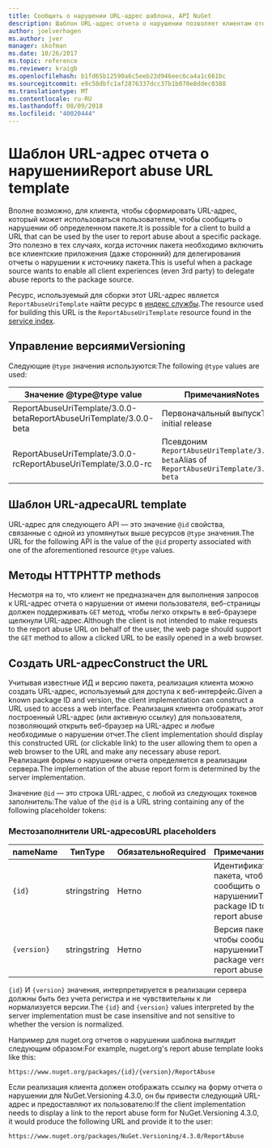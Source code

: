 ```yaml
---
title: Сообщить о нарушении URL-адрес шаблона, API NuGet
description: Шаблон URL-адрес отчета о нарушении позволяет клиентам отображать ссылку на отчет о нарушении в их пользовательском Интерфейсе.
author: joelverhagen
ms.author: jver
manager: skofman
ms.date: 10/26/2017
ms.topic: reference
ms.reviewer: kraigb
ms.openlocfilehash: b1fd65b12590a6c5eeb23d946eec6ca4a1c661bc
ms.sourcegitcommit: e9c58dbfc1af2876337dcc37b1b070e8ddec0388
ms.translationtype: MT
ms.contentlocale: ru-RU
ms.lasthandoff: 08/09/2018
ms.locfileid: "40020444"
---
```

# <a name="report-abuse-url-template"></a><span data-ttu-id="c1209-103">Шаблон URL-адрес отчета о нарушении</span><span class="sxs-lookup"><span data-stu-id="c1209-103">Report abuse URL template</span></span>

<span data-ttu-id="c1209-104">Вполне возможно, для клиента, чтобы сформировать URL-адрес, который может использоваться пользователем, чтобы сообщить о нарушении об определенном пакете.</span><span class="sxs-lookup"><span data-stu-id="c1209-104">It is possible for a client to build a URL that can be used by the user to report abuse about a specific package.</span></span> <span data-ttu-id="c1209-105">Это полезно в тех случаях, когда источник пакета необходимо включить все клиентские приложения (даже сторонний) для делегирования отчеты о нарушении к источнику пакета.</span><span class="sxs-lookup"><span data-stu-id="c1209-105">This is useful when a package source wants to enable all client experiences (even 3rd party) to delegate abuse reports to the package source.</span></span>

<span data-ttu-id="c1209-106">Ресурс, используемый для сборки этот URL-адрес является `ReportAbuseUriTemplate` найти ресурс в [индекс службы](service-index.md).</span><span class="sxs-lookup"><span data-stu-id="c1209-106">The resource used for building this URL is the `ReportAbuseUriTemplate` resource found in the [service index](service-index.md).</span></span>

## <a name="versioning"></a><span data-ttu-id="c1209-107">Управление версиями</span><span class="sxs-lookup"><span data-stu-id="c1209-107">Versioning</span></span>

<span data-ttu-id="c1209-108">Следующие `@type` значения используются:</span><span class="sxs-lookup"><span data-stu-id="c1209-108">The following `@type` values are used:</span></span>

<span data-ttu-id="c1209-109">Значение @type</span><span class="sxs-lookup"><span data-stu-id="c1209-109">@type value</span></span>                       | <span data-ttu-id="c1209-110">Примечания</span><span class="sxs-lookup"><span data-stu-id="c1209-110">Notes</span></span>
--------------------------------- | -----
<span data-ttu-id="c1209-111">ReportAbuseUriTemplate/3.0.0-beta</span><span class="sxs-lookup"><span data-stu-id="c1209-111">ReportAbuseUriTemplate/3.0.0-beta</span></span> | <span data-ttu-id="c1209-112">Первоначальный выпуск</span><span class="sxs-lookup"><span data-stu-id="c1209-112">The initial release</span></span>
<span data-ttu-id="c1209-113">ReportAbuseUriTemplate/3.0.0-rc</span><span class="sxs-lookup"><span data-stu-id="c1209-113">ReportAbuseUriTemplate/3.0.0-rc</span></span>   | <span data-ttu-id="c1209-114">Псевдоним `ReportAbuseUriTemplate/3.0.0-beta`</span><span class="sxs-lookup"><span data-stu-id="c1209-114">Alias of `ReportAbuseUriTemplate/3.0.0-beta`</span></span>

## <a name="url-template"></a><span data-ttu-id="c1209-115">Шаблон URL-адреса</span><span class="sxs-lookup"><span data-stu-id="c1209-115">URL template</span></span>

<span data-ttu-id="c1209-116">URL-адрес для следующего API — это значение `@id` свойства, связанные с одной из упомянутых выше ресурсов `@type` значения.</span><span class="sxs-lookup"><span data-stu-id="c1209-116">The URL for the following API is the value of the `@id` property associated with one of the aforementioned resource `@type` values.</span></span>

## <a name="http-methods"></a><span data-ttu-id="c1209-117">Методы HTTP</span><span class="sxs-lookup"><span data-stu-id="c1209-117">HTTP methods</span></span>

<span data-ttu-id="c1209-118">Несмотря на то, что клиент не предназначен для выполнения запросов к URL-адрес отчета о нарушении от имени пользователя, веб-страницы должен поддерживать `GET` метод, чтобы легко открыть в веб-браузере щелкнули URL-адрес.</span><span class="sxs-lookup"><span data-stu-id="c1209-118">Although the client is not intended to make requests to the report abuse URL on behalf of the user, the web page should support the `GET` method to allow a clicked URL to be easily opened in a web browser.</span></span>

## <a name="construct-the-url"></a><span data-ttu-id="c1209-119">Создать URL-адрес</span><span class="sxs-lookup"><span data-stu-id="c1209-119">Construct the URL</span></span>

<span data-ttu-id="c1209-120">Учитывая известные ИД и версию пакета, реализация клиента можно создать URL-адрес, используемый для доступа к веб-интерфейс.</span><span class="sxs-lookup"><span data-stu-id="c1209-120">Given a known package ID and version, the client implementation can construct a URL used to access a web interface.</span></span> <span data-ttu-id="c1209-121">Реализация клиента отображать этот построенный URL-адрес (или активную ссылку) для пользователя, позволяющий открыть веб-браузер на URL-адрес и любые необходимые о нарушении отчет.</span><span class="sxs-lookup"><span data-stu-id="c1209-121">The client implementation should display this constructed URL (or clickable link) to the user allowing them to open a web browser to the URL and make any necessary abuse report.</span></span> <span data-ttu-id="c1209-122">Реализация формы о нарушении отчета определяется в реализации сервера.</span><span class="sxs-lookup"><span data-stu-id="c1209-122">The implementation of the abuse report form is determined by the server implementation.</span></span>

<span data-ttu-id="c1209-123">Значение `@id` — это строка URL-адрес, с любой из следующих токенов заполнитель:</span><span class="sxs-lookup"><span data-stu-id="c1209-123">The value of the `@id` is a URL string containing any of the following placeholder tokens:</span></span>

### <a name="url-placeholders"></a><span data-ttu-id="c1209-124">Местозаполнители URL-адресов</span><span class="sxs-lookup"><span data-stu-id="c1209-124">URL placeholders</span></span>

<span data-ttu-id="c1209-125">name</span><span class="sxs-lookup"><span data-stu-id="c1209-125">Name</span></span>        | <span data-ttu-id="c1209-126">Тип</span><span class="sxs-lookup"><span data-stu-id="c1209-126">Type</span></span>    | <span data-ttu-id="c1209-127">Обязательно</span><span class="sxs-lookup"><span data-stu-id="c1209-127">Required</span></span> | <span data-ttu-id="c1209-128">Примечания</span><span class="sxs-lookup"><span data-stu-id="c1209-128">Notes</span></span>
----------- | ------- | -------- | -----
`{id}`      | <span data-ttu-id="c1209-129">string</span><span class="sxs-lookup"><span data-stu-id="c1209-129">string</span></span>  | <span data-ttu-id="c1209-130">Нет</span><span class="sxs-lookup"><span data-stu-id="c1209-130">no</span></span>       | <span data-ttu-id="c1209-131">Идентификатор пакета, чтобы сообщить о нарушении</span><span class="sxs-lookup"><span data-stu-id="c1209-131">The package ID to report abuse for</span></span>
`{version}` | <span data-ttu-id="c1209-132">string</span><span class="sxs-lookup"><span data-stu-id="c1209-132">string</span></span>  | <span data-ttu-id="c1209-133">Нет</span><span class="sxs-lookup"><span data-stu-id="c1209-133">no</span></span>       | <span data-ttu-id="c1209-134">Версия пакета, чтобы сообщить о нарушении</span><span class="sxs-lookup"><span data-stu-id="c1209-134">The package version to report abuse for</span></span>

<span data-ttu-id="c1209-135">`{id}` И `{version}` значения, интерпретируется в реализации сервера должны быть без учета регистра и не чувствительны к ли нормализуется версии.</span><span class="sxs-lookup"><span data-stu-id="c1209-135">The `{id}` and `{version}` values interpreted by the server implementation must be case insensitive and not sensitive to whether the version is normalized.</span></span>

<span data-ttu-id="c1209-136">Например для nuget.org отчетов о нарушении шаблона выглядит следующим образом:</span><span class="sxs-lookup"><span data-stu-id="c1209-136">For example, nuget.org's report abuse template looks like this:</span></span>

    https://www.nuget.org/packages/{id}/{version}/ReportAbuse

<span data-ttu-id="c1209-137">Если реализация клиента должен отображать ссылку на форму отчета о нарушении для NuGet.Versioning 4.3.0, он бы привести следующий URL-адрес и предоставляют их пользователю:</span><span class="sxs-lookup"><span data-stu-id="c1209-137">If the client implementation needs to display a link to the report abuse form for NuGet.Versioning 4.3.0, it would produce the following URL and provide it to the user:</span></span>

    https://www.nuget.org/packages/NuGet.Versioning/4.3.0/ReportAbuse

